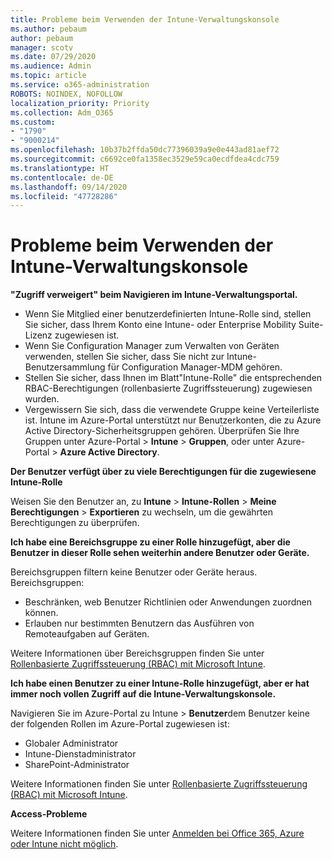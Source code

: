 ```yaml
---
title: Probleme beim Verwenden der Intune-Verwaltungskonsole
ms.author: pebaum
author: pebaum
manager: scotv
ms.date: 07/29/2020
ms.audience: Admin
ms.topic: article
ms.service: o365-administration
ROBOTS: NOINDEX, NOFOLLOW
localization_priority: Priority
ms.collection: Adm_O365
ms.custom:
- "1790"
- "9000214"
ms.openlocfilehash: 10b37b2ffda50dc77396039a9e0e443ad81aef72
ms.sourcegitcommit: c6692ce0fa1358ec3529e59ca0ecdfdea4cdc759
ms.translationtype: HT
ms.contentlocale: de-DE
ms.lasthandoff: 09/14/2020
ms.locfileid: "47728286"
---
```

# <a name="problems-using-the-intune-admin-console"></a>Probleme beim Verwenden der Intune-Verwaltungskonsole

**"Zugriff verweigert" beim Navigieren im Intune-Verwaltungsportal.**

- Wenn Sie Mitglied einer benutzerdefinierten Intune-Rolle sind, stellen Sie sicher, dass Ihrem Konto eine Intune- oder Enterprise Mobility Suite-Lizenz zugewiesen ist.
- Wenn Sie Configuration Manager zum Verwalten von Geräten verwenden, stellen Sie sicher, dass Sie nicht zur Intune-Benutzersammlung für Configuration Manager-MDM gehören.
- Stellen Sie sicher, dass Ihnen im Blatt"Intune-Rolle" die entsprechenden RBAC-Berechtigungen (rollenbasierte Zugriffssteuerung) zugewiesen wurden.
- Vergewissern Sie sich, dass die verwendete Gruppe keine Verteilerliste ist. Intune im Azure-Portal unterstützt nur Benutzerkonten, die zu Azure Active Directory-Sicherheitsgruppen gehören. Überprüfen Sie Ihre Gruppen unter Azure-Portal > **Intune** > **Gruppen**, oder unter Azure-Portal > **Azure Active Directory**.

**Der Benutzer verfügt über zu viele Berechtigungen für die zugewiesene Intune-Rolle**

Weisen Sie den Benutzer an, zu **Intune** > **Intune-Rollen** > **Meine Berechtigungen** > **Exportieren** zu wechseln, um die gewährten Berechtigungen zu überprüfen.

**Ich habe eine Bereichsgruppe zu einer Rolle hinzugefügt, aber die Benutzer in dieser Rolle sehen weiterhin andere Benutzer oder Geräte.**

Bereichsgruppen filtern keine Benutzer oder Geräte heraus. Bereichsgruppen:

- Beschränken, web Benutzer Richtlinien oder Anwendungen zuordnen können.
- Erlauben nur bestimmten Benutzern das Ausführen von Remoteaufgaben auf Geräten.

Weitere Informationen über Bereichsgruppen finden Sie unter [Rollenbasierte Zugriffssteuerung (RBAC) mit Microsoft Intune](https://docs.microsoft.com/intune/role-based-access-control).

**Ich habe einen Benutzer zu einer Intune-Rolle hinzugefügt, aber er hat immer noch vollen Zugriff auf die Intune-Verwaltungskonsole.**

Navigieren Sie im Azure-Portal zu Intune > **Benutzer**dem Benutzer keine der folgenden Rollen im Azure-Portal zugewiesen ist:

- Globaler Administrator
- Intune-Dienstadministrator
- SharePoint-Administrator

Weitere Informationen finden Sie unter [Rollenbasierte Zugriffssteuerung (RBAC) mit Microsoft Intune](https://docs.microsoft.com/intune/role-based-access-control).

**Access-Probleme**

Weitere Informationen finden Sie unter [Anmelden bei Office 365, Azure oder Intune nicht möglich](https://support.microsoft.com/help/2412085/you-can-t-sign-in-to-office-365-azure-or-intune).
